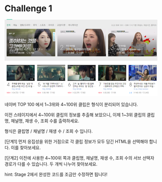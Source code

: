 # Challenge 1

![](../../.gitbook/assets/image%20%28217%29.png)

네이버 TOP 100 에서 1~3위와 4~100위 클립은 형식이 분리되어 있습니다.

이전 스테이지에서 4~100위 클립의 정보를 추출해 보았으니, 이제 1~3위 클립의 클립명, 채널명, 재생 수, 조회 수를 출력하세요.

형식은 클립명 / 채널명 / 재생 수 / 조회 수 입니다.

\[단계1\] 먼저 응집성을 위한 거점으로 각 클립 정보가 모두 담긴 HTML을 선택해야 합니다. 이를 찾아보세요.

\[단계2\] 이전에 사용한 4~100위 쪽과 클립명, 채널명, 재생 수, 조회 수의 서브 선택자 경로가 다를 수 있습니다. 두 개씩 나누어 찾아보세요.

hint: Stage 2에서 완성한 코드를 조금만 수정하면 됩니다!

